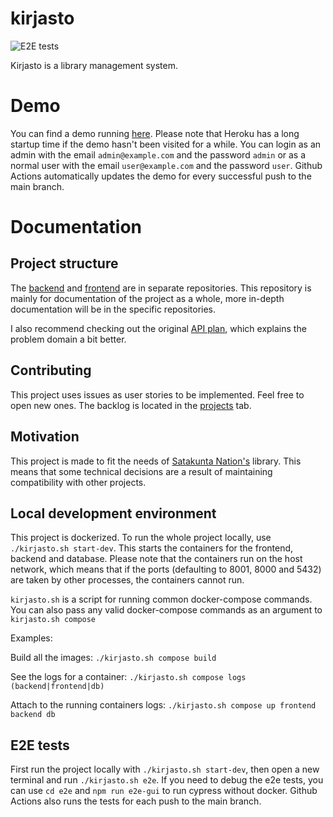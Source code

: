 # kirjasto
![E2E tests](https://github.com/vuolen/kirjasto/workflows/E2E%20tests/badge.svg)

Kirjasto is a library management system.

# Demo
You can find a demo running [here](https://kirjasto-demo.herokuapp.com/). Please note that Heroku has a long startup time if the demo hasn't been visited for a while. You can login as an admin with the email `admin@example.com` and the password `admin` or as a normal user with the email `user@example.com` and the password `user`. Github Actions automatically updates the demo for every successful push to the main branch.

# Documentation

## Project structure

The [backend](https://github.com/vuolen/kirjasto-backend) and [frontend](https://github.com/vuolen/kirjasto-frontend) are in separate repositories. This repository is mainly for documentation of the project as a whole, more in-depth documentation will be in the specific repositories.

I also recommend checking out the original [API plan](https://github.com/vuolen/kirjasto/blob/main/doc/api_plan.md), which explains the problem domain a bit better.

## Contributing

This project uses issues as user stories to be implemented. Feel free to open new ones. The backlog is located in the [projects](https://github.com/vuolen/kirjasto/projects/1) tab.

## Motivation

This project is made to fit the needs of [Satakunta Nation's](https://satakuntalainenosakunta.fi/fi/en/) library. This means that some technical decisions are a result of maintaining compatibility with other projects.

## Local development environment
This project is dockerized. To run the whole project locally, use `./kirjasto.sh start-dev`. This starts the containers for the frontend, backend and database. Please note that the containers run on the host network, which means that if the ports (defaulting to 8001, 8000 and 5432) are taken by other processes, the containers cannot run.

`kirjasto.sh` is a script for running common docker-compose commands. You can also pass any valid docker-compose commands as an argument to `kirjasto.sh compose`

Examples:

Build all the images: `./kirjasto.sh compose build`

See the logs for a container: `./kirjasto.sh compose logs (backend|frontend|db)`

Attach to the running containers logs: `./kirjasto.sh compose up frontend backend db`

## E2E tests
First run the project locally with `./kirjasto.sh start-dev`, then open a new terminal and run `./kirjasto.sh e2e`. If you need to debug the e2e tests, you can use `cd e2e` and `npm run e2e-gui` to run cypress without docker. Github Actions also runs the tests for each push to the main branch.
